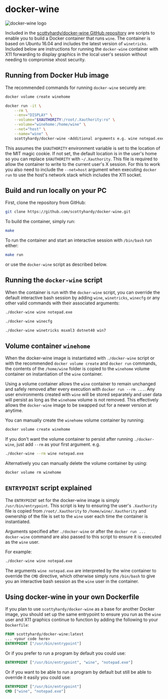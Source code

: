 # docker-wine

![docker-wine logo](https://raw.githubusercontent.com/scottyhardy/docker-wine/master/logo.png)

Included in the [scottyhardy/docker-wine GitHub repository](https://github.com/scottyhardy/docker-wine) are scripts to enable you to build a Docker container that runs `wine`. The  container is based on Ubuntu 16.04 and includes the latest version of `winetricks`. Included below are instructions for running the `docker-wine` container with X11 forwarding to display graphics in the local user's session without needing to compromise xhost security.

## Running from Docker Hub image

The recommended commands for running `docker-wine` securely are:

```bash
docker volume create winehome

docker run -it \
    --rm \
    --env="DISPLAY" \
    --volume="$XAUTHORITY:/root/.Xauthority:ro" \
    --volume="winehome:/home/wine" \
    --net="host" \
    --name="wine" \
    scottyhardy/docker-wine <Additional arguments e.g. wine notepad.exe>
```

This assumes the `$XAUTHORITY` environment variable is set to the location of the MIT magic cookie.  If not set, the default location is in the user's home so you can replace `$XAUTHORITY` with `~/.Xauthority`.  This file is required to allow the container to write to the current user's X session. For this to work you also need to include the `--net=host` argument when executing `docker run` to use the host's network stack which includes the X11 socket.

## Build and run locally on your PC

First, clone the repository from GitHub:

```bash
git clone https://github.com/scottyhardy/docker-wine.git
```

To build the container, simply run:

```bash
make
```

To run the container and start an interactive session with `/bin/bash` run either:

```bash
make run
```

or use the `docker-wine` script as described below.

## Running the `docker-wine` script

When the container is run with the `docker-wine` script, you can override the default interactive bash session by adding `wine`, `winetricks`, `winecfg` or any other valid commands with their associated arguments:

```bash
./docker-wine wine notepad.exe
```

```bash
./docker-wine winecfg
```

```bash
./docker-wine winetricks msxml3 dotnet40 win7
```

## Volume container `winehome`

When the docker-wine image is instantiated with `./docker-wine` script or with the recommended `docker volume create` and `docker run` commands, the contents of the `/home/wine` folder is copied to the `winehome` volume container on instantiation of the `wine` container.

Using a volume container allows the `wine` container to remain unchanged and safely removed after every execution with `docker run --rm ...`.  Any user environments created with `wine` will be stored separately and user data will persist as long as the `winehome` volume is not removed.  This effectively allows the `docker-wine` image to be swapped out for a newer version at anytime.

You can manually create the `winehome` volume container by running:

```bash
docker volume create winehome
```

If you don't want the volume container to persist after running `./docker-wine`, just add `--rm` as your first argument.
e.g.

```bash
./docker-wine --rm wine notepad.exe

```

Alternatively you can manually delete the volume container by using:

```bash
docker volume rm winehome
```

## `ENTRYPOINT` script explained

The `ENTRYPOINT` set for the docker-wine image is simply `/usr/bin/entrypoint`. This script is key to ensuring the user's `.Xauthority` file is copied from `/root/.Xauthority` to `/home/wine/.Xauthority` and ownership of the file is set to the `wine` user each time the container is instantiated.

Arguments specified after `./docker-wine` or after the `docker run ... docker-wine` command are also passed to this script to ensure it is executed as the `wine` user.

For example:

```bash
./docker-wine wine notepad.exe
```

The arguments `wine notepad.exe` are interpreted by the wine container to override the `CMD` directive, which otherwise simply runs `/bin/bash` to give you an interactive bash session as the `wine` user in the container.

## Using docker-wine in your own Dockerfile

If you plan to use `scottyhardy/docker-wine` as a base for another Docker image, you should set up the same entrypoint to ensure you run as the `wine` user and X11 graphics continue to function by adding the following to your `Dockerfile`:

```dockerfile
FROM scottyhardy/docker-wine:latest
... <your code here>
ENTRYPOINT ["/usr/bin/entrypoint"]
```

Or if you prefer to run a program by default you could use:

```dockerfile
ENTRYPOINT ["/usr/bin/entrypoint", "wine", "notepad.exe"]
```

Or if you want to be able to run a program by default but still be able to override it easily you could use:

```dockerfile
ENTRYPOINT ["/usr/bin/entrypoint"]
CMD ["wine", "notepad.exe"]
```
